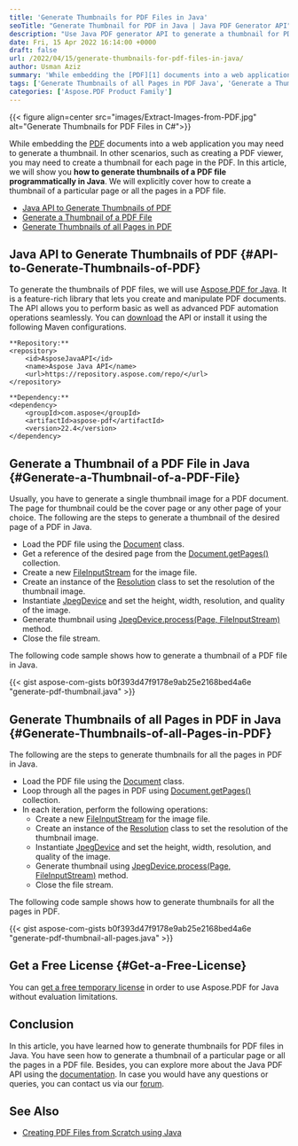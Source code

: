 ```yaml
---
title: 'Generate Thumbnails for PDF Files in Java'
seoTitle: "Generate Thumbnail for PDF in Java | Java PDF Generator API"
description: "Use Java PDF generator API to generate a thumbnail for PDF files programmatically in Java. Generate thumbnail of a particular page or all the pages in PDF."
date: Fri, 15 Apr 2022 16:14:00 +0000
draft: false
url: /2022/04/15/generate-thumbnails-for-pdf-files-in-java/
author: Usman Aziz
summary: 'While embedding the [PDF][1] documents into a web application you may need to generate a thumbnail. In other scenarios, such as creating a PDF viewer, you may need to create a thumbnail for each page in the PDF. In this article, we will show you **how to generate thumbnails of a PDF file programmatically in Java**. We will explicitly cover how to create a thumbnail of a particular page or all the pages in a PDF file.'
tags: ['Generate Thumbnails of all Pages in PDF Java', 'Generate a Thumbnail of a PDF File Java', 'Java API to Generate Thumbnails of PDF', 'Java PDF Generator API']
categories: ['Aspose.PDF Product Family']
---
```




{{< figure align=center src="images/Extract-Images-from-PDF.jpg" alt="Generate Thumbnails for PDF Files in C#">}}


While embedding the [PDF][2] documents into a web application you may need to generate a thumbnail. In other scenarios, such as creating a PDF viewer, you may need to create a thumbnail for each page in the PDF. In this article, we will show you **how to generate thumbnails of a PDF file programmatically in Java**. We will explicitly cover how to create a thumbnail of a particular page or all the pages in a PDF file.

*   [Java API to Generate Thumbnails of PDF][3]
*   [Generate a Thumbnail of a PDF File][4]
*   [Generate Thumbnails of all Pages in PDF][5]

## Java API to Generate Thumbnails of PDF {#API-to-Generate-Thumbnails-of-PDF}

To generate the thumbnails of PDF files, we will use [Aspose.PDF for Java][6]. It is a feature-rich library that lets you create and manipulate PDF documents. The API allows you to perform basic as well as advanced PDF automation operations seamlessly. You can [download][7] the API or install it using the following Maven configurations.

```
**Repository:**
<repository>
    <id>AsposeJavaAPI</id>
    <name>Aspose Java API</name>
    <url>https://repository.aspose.com/repo/</url>
</repository>

**Dependency:**
<dependency>
    <groupId>com.aspose</groupId>
    <artifactId>aspose-pdf</artifactId>
    <version>22.4</version>
</dependency>
```

## Generate a Thumbnail of a PDF File in Java {#Generate-a-Thumbnail-of-a-PDF-File}

Usually, you have to generate a single thumbnail image for a PDF document. The page for thumbnail could be the cover page or any other page of your choice. The following are the steps to generate a thumbnail of the desired page of a PDF in Java.

*   Load the PDF file using the [Document][8] class.
*   Get a reference of the desired page from the [Document.getPages()][9] collection.
*   Create a new [FileInputStream][10] for the image file.
*   Create an instance of the [Resolution][11] class to set the resolution of the thumbnail image.
*   Instantiate [JpegDevice][12] and set the height, width, resolution, and quality of the image.
*   Generate thumbnail using [JpegDevice.process(Page, FileInputStream)][13] method.
*   Close the file stream.

The following code sample shows how to generate a thumbnail of a PDF file in Java.

{{< gist aspose-com-gists b0f393d47f9178e9ab25e2168bed4a6e "generate-pdf-thumbnail.java" >}}

## Generate Thumbnails of all Pages in PDF in Java {#Generate-Thumbnails-of-all-Pages-in-PDF}

The following are the steps to generate thumbnails for all the pages in PDF in Java.

*   Load the PDF file using the [Document][14] class.
*   Loop through all the pages in PDF using [Document.getPages()][15] collection.
*   In each iteration, perform the following operations:
    *   Create a new [FileInputStream][16] for the image file.
    *   Create an instance of the [Resolution][17] class to set the resolution of the thumbnail image.
    *   Instantiate [JpegDevice][18] and set the height, width, resolution, and quality of the image.
    *   Generate thumbnail using [JpegDevice.process(Page, FileInputStream)][19] method.
    *   Close the file stream.

The following code sample shows how to generate thumbnails for all the pages in PDF.

{{< gist aspose-com-gists b0f393d47f9178e9ab25e2168bed4a6e "generate-pdf-thumbnail-all-pages.java" >}}

## Get a Free License {#Get-a-Free-License}

You can [get a free temporary license][20] in order to use Aspose.PDF for Java without evaluation limitations.

## Conclusion

In this article, you have learned how to generate thumbnails for PDF files in Java. You have seen how to generate a thumbnail of a particular page or all the pages in a PDF file. Besides, you can explore more about the Java PDF API using the [documentation][21]. In case you would have any questions or queries, you can contact us via our [forum][22].

## See Also

*   [Creating PDF Files from Scratch using Java][23]




[1]: https://docs.fileformat.com/pdf/
[2]: https://docs.fileformat.com/pdf/
[3]: #API-to-Generate-Thumbnails-of-PDF
[4]: #Generate-a-Thumbnail-of-a-PDF-File
[5]: #Generate-Thumbnails-of-all-Pages-in-PDF
[6]: https://products.aspose.com/pdf/java/
[7]: https://downloads.aspose.com/pdf/java
[8]: https://apireference.aspose.com/pdf/java/com.aspose.pdf/Document
[9]: https://apireference.aspose.com/pdf/java/com.aspose.pdf/Document#getPages--
[10]: https://docs.oracle.com/javase/7/docs/api/java/io/FileInputStream.html
[11]: https://apireference.aspose.com/pdf/java/com.aspose.pdf.devices/Resolution
[12]: https://apireference.aspose.com/pdf/java/com.aspose.pdf.devices/JpegDevice
[13]: https://apireference.aspose.com/pdf/java/com.aspose.pdf.devices/JpegDevice#process-com.aspose.pdf.Page-java.io.OutputStream-
[14]: https://apireference.aspose.com/pdf/java/com.aspose.pdf/Document
[15]: https://apireference.aspose.com/pdf/java/com.aspose.pdf/Document#getPages--
[16]: https://docs.oracle.com/javase/7/docs/api/java/io/FileInputStream.html
[17]: https://apireference.aspose.com/pdf/java/com.aspose.pdf.devices/Resolution
[18]: https://apireference.aspose.com/pdf/java/com.aspose.pdf.devices/JpegDevice
[19]: https://apireference.aspose.com/pdf/java/com.aspose.pdf.devices/JpegDevice#process-com.aspose.pdf.Page-java.io.OutputStream-
[20]: https://purchase.aspose.com/temporary-license
[21]: https://docs.aspose.com/pdf/java/
[22]: https://forum.aspose.com/
[23]: https://blog.aspose.com/2020/12/31/create-pdf-files-in-java/




